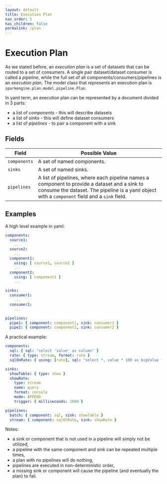 ```yaml
---
layout: default
title: Execution Plan
nav_order: 5
has_children: false
permalink: /plan
---
```


# Execution Plan

As we stated before, an _execution plan_ is a set of datasets that can be routed to a set of consumers.
A single pair dataset/dataset consumer is called a _pipeline_, while the full set of all components/consumers/pipelines is an _execution plan_.
The model class that represents an execution plan is `sparkengine.plan.model.pipeline.Plan`.

In yaml term, an execution plan can be represented by a document divided in 3 parts:

* a list of _components_ - this will describe datasets
* a list of _sinks_ - this will define dataset consumers
* a list of _pipelines_ - to pair a component with a sink

## Fields

| Field | Possible Value |
| ----- | -------------- |
| `components` | A set of named components. |
| `sinks` | A set of named sinks.  |
| `pipelines` | A list of pipelines, where each pipeline names a component to provide a dataset and a sink to consume the dataset. The pipeline is a yaml object with a `component` field and a `sink` field. |

## Examples

A high level example in yaml:

```yaml
components:
  source1:
    ...
  source2:
    ...
  component1:
    using: [ source1, source2 ]
    ...    
  component2:
    using: [ component1 ]
    ...

sinks:
  consumer1:
    ...
  consumer2:
    ...

pipelines:
  pipe1: { component: component1, sink: consumer1 }
  pipe2: { component: component2, sink: consumer2 }
```

A practical example:

```yaml
components:
  sql: { sql: "select 'value' as column" }
  rate: { type: stream, format: rate }
  sqlOnRate: { using: [rate], sql: "select *, value * 100 as bigValue from rate" }

sinks:
  showTable: { type: show }
  showRate: 
    type: stream
    name: query
    format: console
    mode: APPEND
    trigger: { milliseconds: 1000 }

pipelines:
  batch: { component: sql, sink: showTable }
  stream: { component: sqlOnRate, sink: showRate }
```

Notes:

* a sink or component that is not used in a pipeline will simply not be utilized,
* a pipeline with the same component and sink can be repeated multiple times,
* a plan with no pipelines will do nothing,
* pipelines are executed in non-deterministic order,
* a missing sink or component will cause the pipeline (and eventually the plan) to fail.
